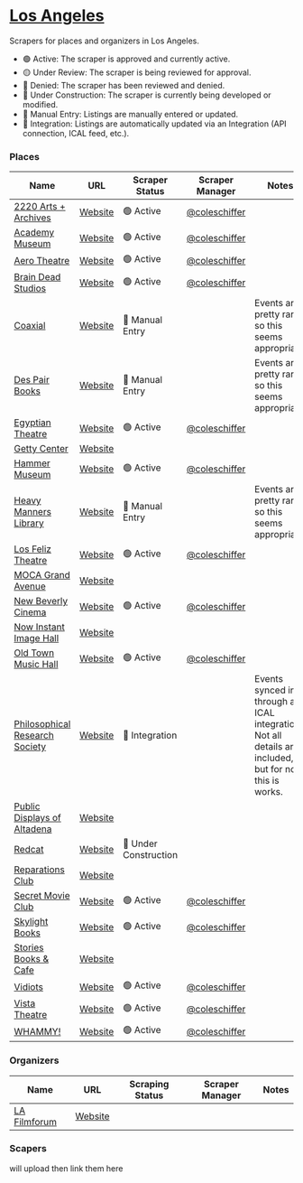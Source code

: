 # [Los Angeles](https://zeitgeists.org/region/los-angeles)
Scrapers for places and organizers in Los Angeles.

- 🟢 Active: The scraper is approved and currently active.
- 🟡 Under Review: The scraper is being reviewed for approval.
- 🔴 Denied: The scraper has been reviewed and denied.
- 🚧 Under Construction: The scraper is currently being developed or modified.
- 📘 Manual Entry: Listings are manually entered or updated.
- 🔗 Integration: Listings are automatically updated via an Integration (API connection, ICAL feed, etc.).


### Places

| Name | URL | Scraper Status | Scraper Manager | Notes |
|------|-----|-----------------|-----------------|-------|
| [2220 Arts + Archives](https://zeitgeists.org/region/los-angeles/place/2220-arts--archives) | [Website](https://www.2220arts.org/) | 🟢 Active | [@coleschiffer](https://github.com/coleschiffer/) | |
| [Academy Museum](https://zeitgeists.org/region/los-angeles/place/academy-museum) | [Website](https://www.academymuseum.org) | 🟢 Active | [@coleschiffer](https://github.com/coleschiffer/)| |
| [Aero Theatre](https://zeitgeists.org/region/los-angeles/place/aero-theatre) | [Website](https://www.americancinematheque.com/about/theatres/aero-theatre/) | 🟢 Active | [@coleschiffer](https://github.com/coleschiffer/)| |
| [Brain Dead Studios](https://zeitgeists.org/region/los-angeles/place/brain-dead-studios) | [Website](https://studios.wearebraindead.com/) | 🟢 Active | [@coleschiffer](https://github.com/coleschiffer/)| |
| [Coaxial](https://zeitgeists.org/region/los-angeles/place/coaxial) | [Website](https://coaxialarts.org) |📘 Manual Entry| |Events are pretty rare, so this seems appropriate.|
| [Des Pair Books](https://zeitgeists.org/region/los-angeles/place/des-pair-books) | [Website](https://www.despairbooks.com/) |📘 Manual Entry| |Events are pretty rare, so this seems appropriate.|
| [Egyptian Theatre](https://zeitgeists.org/region/los-angeles/place/egyptian-theatre) | [Website](https://www.americancinematheque.com/about/theatres/egyptian-theatre/) | 🟢 Active | [@coleschiffer](https://github.com/coleschiffer/) | |
| [Getty Center](https://zeitgeists.org/region/los-angeles/place/getty-center) | [Website](https://www.getty.edu/visit/center/) | | | |
| [Hammer Museum](https://zeitgeists.org/region/los-angeles/place/hammer-museum) | [Website](https://hammer.ucla.edu/) | 🟢 Active | [@coleschiffer](https://github.com/coleschiffer/) | |
| [Heavy Manners Library](https://zeitgeists.org/region/los-angeles/place/heavy-manners-library) | [Website](https://heavymannerslibrary.com) | 📘 Manual Entry| |Events are pretty rare, so this seems appropriate. |
| [Los Feliz Theatre](https://zeitgeists.org/region/los-angeles/place/los-feliz-theatre) | [Website](https://www.americancinematheque.com/about/theatres/los-feliz-theatre/) | 🟢 Active | [@coleschiffer](https://github.com/coleschiffer/) | |
| [MOCA Grand Avenue](https://zeitgeists.org/region/los-angeles/place/moca-grand-avenue) | [Website](https://www.moca.org/) | | | |
| [New Beverly Cinema](https://zeitgeists.org/region/los-angeles/place/new-beverly-cinema) | [Website](https://www.thenewbev.com/) | 🟢 Active | [@coleschiffer](https://github.com/coleschiffer/) | |
| [Now Instant Image Hall](https://zeitgeists.org/region/los-angeles/place/now-instant-image-hall) | [Website](http://now-instant.la/) | | | |
| [Old Town Music Hall](https://zeitgeists.org/region/los-angeles/place/old-town-music-hall) | [Website](https://www.oldtownmusichall.org/) |🟢 Active | [@coleschiffer](https://github.com/coleschiffer/)| |
| [Philosophical Research Society](https://zeitgeists.org/region/los-angeles/place/philosophical-research-society) | [Website](https://www.prs.org/) |🔗 Integration| |Events synced in through an ICAL integration. Not all details are included, but for now this is works. |
| [Public Displays of Altadena](https://zeitgeists.org/region/los-angeles/place/public-displays-of-altadena) | [Website](https://www.publicdisplaysofaltadena.com) | | | |
| [Redcat](https://zeitgeists.org/region/los-angeles/place/redcat) | [Website](https://www.redcat.org/) | 🚧 Under Construction | | |
| [Reparations Club](https://zeitgeists.org/region/los-angeles/place/reparations-club) | [Website](https://rep.club/) | | | |
| [Secret Movie Club](https://zeitgeists.org/region/los-angeles/place/secret-movie-club) | [Website](https://www.secretmovieclub.com/) | 🟢 Active | [@coleschiffer](https://github.com/coleschiffer/)| |
| [Skylight Books](https://zeitgeists.org/region/los-angeles/place/skylight-books) | [Website](https://www.skylightbooks.com/) | 🟢 Active | [@coleschiffer](https://github.com/coleschiffer/)| |
| [Stories Books & Cafe](https://zeitgeists.org/region/los-angeles/place/stories-books--cafe) | [Website](https://www.storiesla.com/) | | | |
| [Vidiots](https://zeitgeists.org/region/los-angeles/place/vidiots) | [Website](https://vidiotsfoundation.org/) | 🟢 Active | [@coleschiffer](https://github.com/coleschiffer/)| |
| [Vista Theatre](https://zeitgeists.org/region/los-angeles/place/vista-theatre) | [Website](https://www.vistatheaterhollywood.com) |🟢 Active | [@coleschiffer](https://github.com/coleschiffer/)| |
| [WHAMMY!](https://zeitgeists.org/region/los-angeles/place/whammy) | [Website](https://www.whammyanalog.com/) |🟢 Active | [@coleschiffer](https://github.com/coleschiffer/)| |

### Organizers

| Name | URL | Scraping Status | Scraper Manager | Notes |
|------|-----|-----------------|-----------------|-------|
| [LA Filmforum](https://zeitgeists.org/region/los-angeles/organizer/la-filmforum) | [Website](https://www.lafilmforum.org/) | | | |


### Scapers

will upload then link them here




